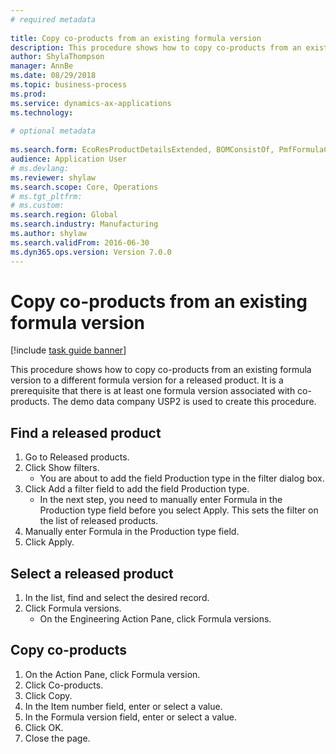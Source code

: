 ```yaml
--- 
# required metadata 
 
title: Copy co-products from an existing formula version
description: This procedure shows how to copy co-products from an existing formula version to a different formula version for a released product. 
author: ShylaThompson
manager: AnnBe 
ms.date: 08/29/2018
ms.topic: business-process 
ms.prod:  
ms.service: dynamics-ax-applications 
ms.technology:  
 
# optional metadata 
 
ms.search.form: EcoResProductDetailsExtended, BOMConsistOf, PmfFormulaCoBy, BOMRouteCopyDialog   
audience: Application User 
# ms.devlang:  
ms.reviewer: shylaw
ms.search.scope: Core, Operations 
# ms.tgt_pltfrm:  
# ms.custom:  
ms.search.region: Global
ms.search.industry: Manufacturing
ms.author: shylaw
ms.search.validFrom: 2016-06-30 
ms.dyn365.ops.version: Version 7.0.0 
---
```

# Copy co-products from an existing formula version

[!include [task guide banner](../../includes/task-guide-banner.md)]

This procedure shows how to copy co-products from an existing formula version to a different formula version for a released product. It is a prerequisite that there is at least one formula version associated with co-products. The demo data company USP2 is used to create this procedure.


## Find a released product
1. Go to Released products.
2. Click Show filters.
    * You are about to add the field Production type in the filter dialog box.  
3. Click Add a filter field to add the field Production type.
    * In the next step, you need to manually enter Formula in the Production type field before you select Apply. This sets the filter on the list of released products.  
4. Manually enter Formula in the Production type field.
5. Click Apply.

## Select a released product
1. In the list, find and select the desired record.
2. Click Formula versions.
    * On the Engineering Action Pane, click Formula versions.  

## Copy co-products
1. On the Action Pane, click Formula version.
2. Click Co-products.
3. Click Copy.
4. In the Item number field, enter or select a value.
5. In the Formula version field, enter or select a value.
6. Click OK.
7. Close the page.

